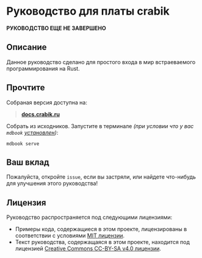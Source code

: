 # Руководство для платы crabik

**РУКОВОДСТВО ЕЩЕ НЕ ЗАВЕРШЕНО**

## Описание
Данное руководство сделано для простого входа в мир встраеваемого программирования на Rust.

## Прочтите
Собраная версия доступна на:
> [**docs.crabik.ru**](https://docs.crabik.ru)

Собрать из исходников. Запустите в терминале *(при условии что у вас `mdbook` [установлен](https://github.com/rust-lang/mdBook#installation))*:

```console
mdbook serve
```

## Ваш вклад
Пожалуйста, откройте `issue`, если вы застряли, или найдете что-нибудь для улучшения этого руководства!

## Лицензия

Руководство распространяется под следующими лицензиями:
- Примеры кода, содержащиеся в этом проекте, лицензированы в соответствии с условиями [MIT лицензии](https://opensource.org/licenses/MIT).
- Текст руководства, содержащаяся в этом проекте, находится под лицензией [Creative Commons CC-BY-SA v4.0 лицензии](https://creativecommons.org/licenses/by-sa/4.0/legalcode).
